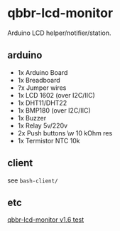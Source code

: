 # qbbr-lcd-monitor

Arduino LCD helper/notifier/station.

## arduino

 * 1x Arduino Board
 * 1x Breadboard
 * ?x Jumper wires
 * 1x LCD 1602 (over I2C/IIC)
 * 1x DHT11/DHT22
 * 1x BMP180 (over I2C/IIC)
 * 1x Buzzer
 * 1x Relay 5v/220v
 * 2x Push buttons \w 10 kOhm res
 * 1x Termistor NTC 10k

## client

see `bash-client/`

## etc

[qbbr-lcd-monitor v1.6 test](https://www.youtube.com/watch?v=vj6_xaS7of4)
